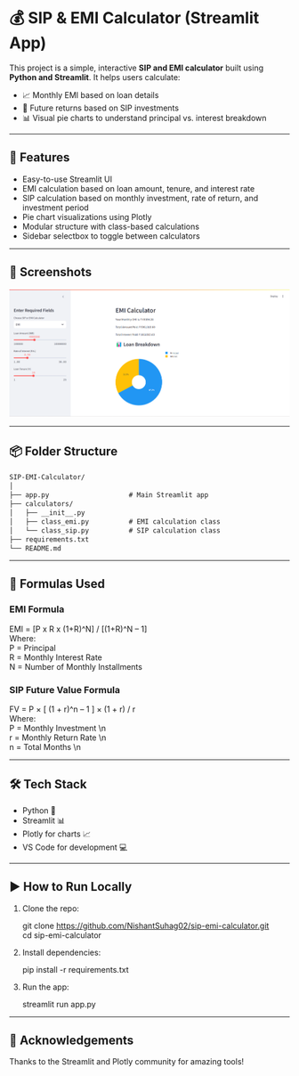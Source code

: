 # 💰 SIP & EMI Calculator (Streamlit App)

This project is a simple, interactive **SIP and EMI calculator** built using **Python and Streamlit**. It helps users calculate:

- 📈 Monthly EMI based on loan details  
- 💸 Future returns based on SIP investments  
- 📊 Visual pie charts to understand principal vs. interest breakdown

---

## 🚀 Features

- Easy-to-use Streamlit UI
- EMI calculation based on loan amount, tenure, and interest rate
- SIP calculation based on monthly investment, rate of return, and investment period
- Pie chart visualizations using Plotly
- Modular structure with class-based calculations
- Sidebar selectbox to toggle between calculators

---

## 📸 Screenshots

![Homepage](static/app-screenshot.png)

---

## 📦 Folder Structure

```
SIP-EMI-Calculator/
│
├── app.py                    # Main Streamlit app 
├── calculators/
│   ├── __init__.py
│   ├── class_emi.py          # EMI calculation class
│   └── class_sip.py          # SIP calculation class
├── requirements.txt
└── README.md
```

---

## 🧮 Formulas Used

### EMI Formula

EMI = [P x R x (1+R)^N] / [(1+R)^N – 1]  
Where:  
P = Principal  
R = Monthly Interest Rate  
N = Number of Monthly Installments  

### SIP Future Value Formula

FV = P × [ (1 + r)^n – 1 ] × (1 + r) / r  
Where:  
P = Monthly Investment \n  
r = Monthly Return Rate \n  
n = Total Months \n  

---

## 🛠️ Tech Stack

- Python 🐍  
- Streamlit 📊  
- Plotly for charts 📈  
- VS Code for development 💻  

---

## ▶️ How to Run Locally

1. Clone the repo:

    git clone https://github.com/NishantSuhag02/sip-emi-calculator.git  
    cd sip-emi-calculator

2. Install dependencies:

    pip install -r requirements.txt

3. Run the app:

    streamlit run app.py

---


## 🙌 Acknowledgements

Thanks to the Streamlit and Plotly community for amazing tools!

